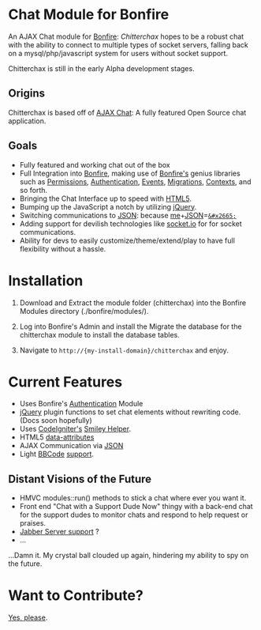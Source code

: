 Chat Module for Bonfire
=======================

An AJAX Chat module for [Bonfire](http://cibonfire.com/): _Chitterchax_ hopes to be a robust chat with the ability to connect to multiple types of socket servers, falling back on a mysql/php/javascript system for users without socket support.

Chitterchax is still in the early Alpha development stages.

Origins
-------

Chitterchax is based off of [AJAX Chat](https://blueimp.net/ajax/): A fully featured Open Source chat application.

Goals
-----

* Fully featured and working chat out of the box
* Full Integration into [Bonfire](http://cibonfire.com/), making use of [Bonfire's](http://cibonfire.com/) genius libraries such as [Permissions](http://cibonfire.com/docs/files2/core_modules/permissions-txt.html), [Authentication](http://cibonfire.com/docs/files/core_modules/users/libraries/auth-php.html), [Events](http://guides.cibonfire.com/system_events.html), [Migrations](http://guides.cibonfire.com/migrations.html), [Contexts](http://cibonfire.com/docs/files2/general_topics/contexts-txt.html), and so forth.
* Bringing the Chat Interface up to speed with [HTML5](http://en.wikipedia.org/wiki/HTML5).
* Bumping up the JavaScript a notch by utilizing [jQuery](http://docs.jquery.com/Main_Page).
* Switching communications to [JSON](http://en.wikipedia.org/wiki/JSON): because [me](http://en.wikipedia.org/wiki/Loser_%28hand_gesture%29)+[JSON](http://www.json.org/)=[`&#x2665;`](http://www.youtube.com/watch?v=xECx-42Wlho&feature=related)
* Adding support for devilish technologies like [socket.io](http://socket.io/) for for socket communications.
* Ability for devs to easily customize/theme/extend/play to have full flexibility without a hassle.

Installation
============

1. Download and Extract the module folder (chitterchax) into the Bonfire Modules directory (./bonfire/modules/).

2. Log into Bonfire's Admin and install the Migrate the database for the chitterchax module to install the database tables.

3. Navigate to `http://{my-install-domain}/chitterchax` and enjoy.

Current Features
================

* Uses Bonfire's [Authentication](http://cibonfire.com/docs/files/core_modules/users/libraries/auth-php.html) Module
* [jQuery](http://jquery.com/) plugin functions to set chat elements without rewriting code. (Docs soon hopefully)
* Uses [CodeIgniter's](http://codeigniter.com/) [Smiley Helper](http://codeigniter.com/user_guide/helpers/smiley_helper.html).
* HTML5 [data-attributes](http://www.w3.org/TR/html5/elements.html#embedding-custom-non-visible-data-with-the-data-attributes)
* AJAX Communication via [JSON](http://www.json.org/)
* Light [BBCode](http://en.wikipedia.org/wiki/BBCode) [support](http://codeigniter.com/wiki/BBCode_Helper).

Distant Visions of the Future
-----------------------------

* HMVC modules::run() methods to stick a chat where ever you want it.
* Front end "Chat with a Support Dude Now" thingy with a back-end chat for the support dudes to monitor chats and respond to help request or praises.
* [Jabber Server support](http://blog.jwchat.org/jsjac/) ?
* ...

...Damn it. My crystal ball clouded up again, hindering my ability to spy on the future.

Want to Contribute?
===================

[Yes, please](https://github.com/thedudeguy/chitterchax/fork).